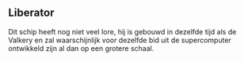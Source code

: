## Liberator

Dit schip heeft nog niet veel lore, hij is gebouwd in dezelfde tijd als de Valkery en zal waarschijnlijk voor dezelfde bid uit de supercomputer ontwikkeld zijn al dan op een grotere schaal.